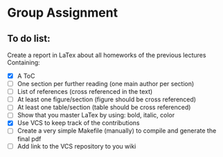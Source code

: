 Group Assignment
================

To do list:
-----------

Create a report in LaTex about all homeworks of the previous lectures
Containing:
- [x] A ToC
- [ ] One section per further reading (one main author per section)
- [ ] List of references (cross referenced in the text)
- [ ] At least one figure/section (figure should be cross referenced)
- [ ] At least one table/section (table should be cross referenced)
- [ ] Show that you master LaTex by using: bold, italic, color
- [x] Use VCS to keep track of the contributions
- [ ] Create a very simple Makefile (manually) to compile and generate the final pdf
- [ ] Add link to the VCS repository to you wiki
